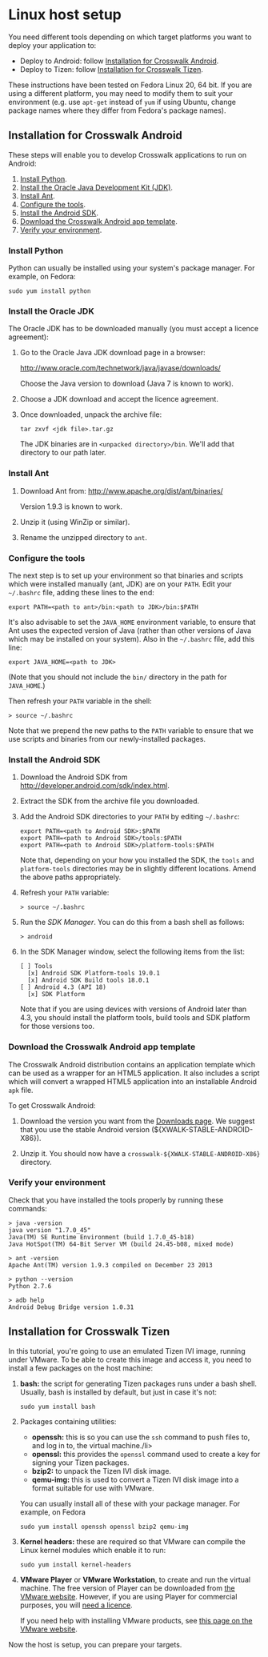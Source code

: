 # Linux host setup

You need different tools depending on which target platforms you want to deploy your application to:

*   Deploy to Android: follow [Installation for Crosswalk Android](/documentation/getting_started/Linux_host_setup/Installation-for-Crosswalk-Android).
*   Deploy to Tizen: follow [Installation for Crosswalk Tizen](/documentation/getting_started/Linux_host_setup/Installation-for-Crosswalk-Tizen).

These instructions have been tested on Fedora Linux 20, 64 bit. If you are using a different platform, you may need to modify them to suit your environment (e.g. use `apt-get` instead of `yum` if using Ubuntu, change package names where they differ from Fedora's package names).

## Installation for Crosswalk Android

These steps will enable you to develop Crosswalk applications to run on Android:

1.  [Install Python](/documentation/getting_started/linux_host_setup/Install-Python).
2.  [Install the Oracle Java Development Kit (JDK)](/documentation/getting_started/linux_host_setup/Install-the-Oracle-JDK).
3.  [Install Ant](/documentation/getting_started/linux_host_setup/Install-Ant).
4.  [Configure the tools](/documentation/getting_started/linux_host_setup/Configure-the-tools).
5.  [Install the Android SDK](/documentation/getting_started/linux_host_setup/Install-the-Android-SDK).
6.  [Download the Crosswalk Android app template](/documentation/getting_started/linux_host_setup/Download-the-Crosswalk-Android-app-template).
7.  [Verify your environment](/documentation/getting_started/linux_host_setup/Verify-your-environment).

### Install Python

Python can usually be installed using your system's package manager. For example, on Fedora:

    sudo yum install python

### Install the Oracle JDK

The Oracle JDK has to be downloaded manually (you must accept a licence agreement):

1.  Go to the Oracle Java JDK download page in a browser:

    http://www.oracle.com/technetwork/java/javase/downloads/

    Choose the Java version to download (Java 7 is known to work).

2.  Choose a JDK download and accept the licence agreement.

3.  Once downloaded, unpack the archive file:

        tar zxvf <jdk file>.tar.gz

    The JDK binaries are in `<unpacked directory>/bin`. We'll add that directory to our path later.

### Install Ant

1.  Download Ant from: http://www.apache.org/dist/ant/binaries/

    Version 1.9.3 is known to work.

2.  Unzip it (using WinZip or similar).

3.  Rename the unzipped directory to `ant`.

### Configure the tools

The next step is to set up your environment so that binaries and scripts which were installed manually (ant, JDK) are on your `PATH`. Edit your `~/.bashrc` file, adding these lines to the end:

    export PATH=<path to ant>/bin:<path to JDK>/bin:$PATH

It's also advisable to set the `JAVA_HOME` environment variable, to ensure that Ant uses the expected version of Java (rather than other versions of Java which may be installed on your system). Also in the `~/.bashrc` file, add this line:

    export JAVA_HOME=<path to JDK>

(Note that you should not include the `bin/` directory in the path for `JAVA_HOME`.)

Then refresh your `PATH` variable in the shell:

    > source ~/.bashrc

Note that we prepend the new paths to the `PATH` variable to ensure that we use scripts and binaries from our newly-installed packages.

### Install the Android SDK

1.  Download the Android SDK from <a href='http://developer.android.com/sdk/index.html' target='_blank'>http://developer.android.com/sdk/index.html</a>.

2.  Extract the SDK from the archive file you downloaded.

3.  Add the Android SDK directories to your `PATH` by editing `~/.bashrc`:

        export PATH=<path to Android SDK>:$PATH
        export PATH=<path to Android SDK>/tools:$PATH
        export PATH=<path to Android SDK>/platform-tools:$PATH

    Note that, depending on your how you installed the SDK, the `tools` and `platform-tools` directories may be in slightly different locations. Amend the above paths appropriately.

4.  Refresh your `PATH` variable:

        > source ~/.bashrc

5.  Run the *SDK Manager*. You can do this from a bash shell as follows:

        > android

6.  In the SDK Manager window, select the following items from the list:

        [ ] Tools
          [x] Android SDK Platform-tools 19.0.1
          [x] Android SDK Build tools 18.0.1
        [ ] Android 4.3 (API 18)
          [x] SDK Platform

    Note that if you are using devices with versions of Android later than 4.3, you should install the platform tools, build tools and SDK platform for those versions too.

### Download the Crosswalk Android app template

The Crosswalk Android distribution contains an application template which can be used as a wrapper for an HTML5 application. It also includes a script which will convert a wrapped HTML5 application into an installable Android `apk` file.

To get Crosswalk Android:

1.  Download the version you want from the [Downloads page](/documentation/downloads). We suggest that you use the stable Android version (${XWALK-STABLE-ANDROID-X86}).

2.  Unzip it. You should now have a `crosswalk-${XWALK-STABLE-ANDROID-X86}` directory.

### Verify your environment

Check that you have installed the tools properly by running these commands:

    > java -version
    java version "1.7.0_45"
    Java(TM) SE Runtime Environment (build 1.7.0_45-b18)
    Java HotSpot(TM) 64-Bit Server VM (build 24.45-b08, mixed mode)

    > ant -version
    Apache Ant(TM) version 1.9.3 compiled on December 23 2013

    > python --version
    Python 2.7.6

    > adb help
    Android Debug Bridge version 1.0.31

## Installation for Crosswalk Tizen

In this tutorial, you're going to use an emulated Tizen IVI image, running under VMware. To be able to create this image and access it, you need to install a few packages on the host machine:

1.  **bash:** the script for generating Tizen packages runs under a bash shell. Usually, bash is installed by default, but just in case it's not:

        sudo yum install bash

2.  Packages containing utilities:

    <ul>
    <li><strong>openssh:</strong> this is so you can use the <code>ssh</code> command to push files to, and log in to, the virtual machine./li>
    <li><strong>openssl:</strong> this provides the <code>openssl</code> command used to create a key for signing your Tizen packages.</li>
    <li><strong>bzip2:</strong> to unpack the Tizen IVI disk image.</li>
    <li><strong>qemu-img:</strong> this is used to convert a Tizen IVI disk image into a format suitable for use with VMware.</li>
    </ul>

    You can usually install all of these with your package manager. For example, on Fedora

        sudo yum install openssh openssl bzip2 qemu-img

3.  **Kernel headers:** these are required so that VMware can compile the Linux kernel modules which enable it to run:

        sudo yum install kernel-headers

4.  **VMware Player** or **VMware Workstation**, to create and run the virtual machine. The free version of Player can be downloaded from [the VMware website](https://my.vmware.com/web/vmware/free). However, if you are using Player for commercial purposes, you will [need a licence](http://store.vmware.com/buyplayerplus).

    If you need help with installing VMware products, see [this page on the VMware website](http://kb.vmware.com/selfservice/microsites/search.do?language=en_US&cmd=displayKC&externalId=2053973).

Now the host is setup, you can prepare your targets.
